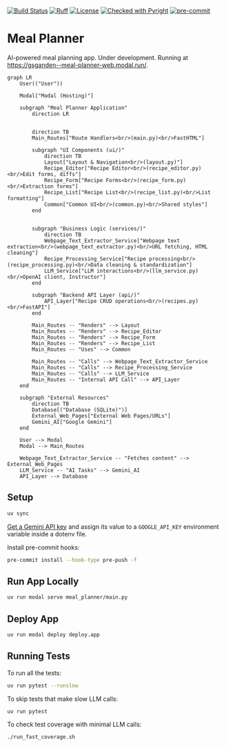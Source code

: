 [![Build Status](https://github.com/gsganden/meal_planner/actions/workflows/ci_cd.yml/badge.svg)](https://github.com/gsganden/meal_planner/actions/workflows/ci_cd.yml)
[![Ruff](https://img.shields.io/endpoint?url=https://raw.githubusercontent.com/astral-sh/ruff/main/assets/badge/v2.json)](https://github.com/astral-sh/ruff)
[![License](https://img.shields.io/badge/License-Apache_2.0-blue.svg)](https://opensource.org/licenses/Apache-2.0)
[![Checked with Pyright](https://img.shields.io/badge/type_checked-pyright-blue)](https://github.com/microsoft/pyright)
[![pre-commit](https://img.shields.io/badge/pre--commit-enabled-brightgreen?logo=pre-commit)](https://github.com/pre-commit/pre-commit)

# Meal Planner

AI-powered meal planning app. Under development. Running at https://gsganden--meal-planner-web.modal.run/.


```mermaid
graph LR
    User(("User"))

    Modal["Modal (Hosting)"]

    subgraph "Meal Planner Application"
        direction LR
        

        direction TB
        Main_Routes["Route Handlers<br/>(main.py)<br/>FastHTML"]
        
        subgraph "UI Components (ui/)"
            direction TB
            Layout["Layout & Navigation<br/>(layout.py)"]
            Recipe_Editor["Recipe Editor<br/>(recipe_editor.py)<br/>Edit forms, diffs"]
            Recipe_Form["Recipe Forms<br/>(recipe_form.py)<br/>Extraction forms"]
            Recipe_List["Recipe List<br/>(recipe_list.py)<br/>List formatting"]
            Common["Common UI<br/>(common.py)<br/>Shared styles"]
        end


        subgraph "Business Logic (services/)"
            direction TB
            Webpage_Text_Extractor_Service["Webpage text extraction<br/>(webpage_text_extractor.py)<br/>URL fetching, HTML cleaning"]
            Recipe_Processing_Service["Recipe processing<br/>(recipe_processing.py)<br/>Data cleaning & standardization"]
            LLM_Service["LLM interactions<br/>(llm_service.py)<br/>OpenAI client, Instructor"]
        end

        subgraph "Backend API Layer (api/)"
            API_Layer["Recipe CRUD operations<br/>(recipes.py)<br/>FastAPI"]
        end

        Main_Routes -- "Renders" --> Layout
        Main_Routes -- "Renders" --> Recipe_Editor
        Main_Routes -- "Renders" --> Recipe_Form
        Main_Routes -- "Renders" --> Recipe_List
        Main_Routes -- "Uses" --> Common
        
        Main_Routes -- "Calls" --> Webpage_Text_Extractor_Service
        Main_Routes -- "Calls" --> Recipe_Processing_Service
        Main_Routes -- "Calls" --> LLM_Service
        Main_Routes -- "Internal API Call" --> API_Layer
    end

    subgraph "External Resources"
        direction TB
        Database[("Database (SQLite)")]
        External_Web_Pages["External Web Pages/URLs"]
        Gemini_AI["Google Gemini"]
    end

    User --> Modal
    Modal --> Main_Routes

    Webpage_Text_Extractor_Service -- "Fetches content" --> External_Web_Pages
    LLM_Service -- "AI Tasks" --> Gemini_AI
    API_Layer --> Database
```

## Setup

```bash
uv sync
```

[Get a Gemini API key](https://aistudio.google.com/apikey) and assign its value to a `GOOGLE_API_KEY` environment variable inside a dotenv file.

Install pre-commit hooks:

```bash
pre-commit install --hook-type pre-push -f
```

## Run App Locally

```bash
uv run modal serve meal_planner/main.py
```

## Deploy App

```bash
uv run modal deploy deploy.app
```

## Running Tests

To run all the tests:

```bash
uv run pytest --runslow
```

To skip tests that make slow LLM calls:

```bash
uv run pytest
```

To check test coverage with minimal LLM calls:

```bash
./run_fast_coverage.sh
```
